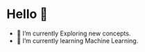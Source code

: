 # Hello 👋


- 🔭 I’m currently Exploring new concepts.
- 🌱 I’m currently learning Machine Learning.
  

